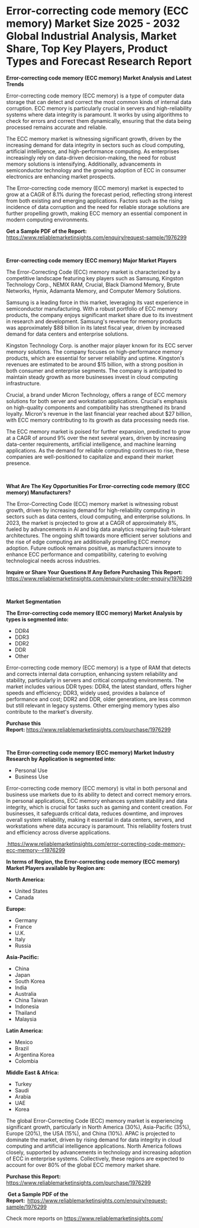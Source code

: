 <p><h1>Error-correcting code memory (ECC memory) Market Size 2025 - 2032 Global Industrial Analysis, Market Share, Top Key Players, Product Types and Forecast Research Report</h1></p><p><strong>Error-correcting code memory (ECC memory) Market Analysis and Latest Trends</strong></p>
<p><p>Error-correcting code memory (ECC memory) is a type of computer data storage that can detect and correct the most common kinds of internal data corruption. ECC memory is particularly crucial in servers and high-reliability systems where data integrity is paramount. It works by using algorithms to check for errors and correct them dynamically, ensuring that the data being processed remains accurate and reliable.</p><p>The ECC memory market is witnessing significant growth, driven by the increasing demand for data integrity in sectors such as cloud computing, artificial intelligence, and high-performance computing. As enterprises increasingly rely on data-driven decision-making, the need for robust memory solutions is intensifying. Additionally, advancements in semiconductor technology and the growing adoption of ECC in consumer electronics are enhancing market prospects.</p><p>The Error-correcting code memory (ECC memory) market is expected to grow at a CAGR of 8.1% during the forecast period, reflecting strong interest from both existing and emerging applications. Factors such as the rising incidence of data corruption and the need for reliable storage solutions are further propelling growth, making ECC memory an essential component in modern computing environments.</p></p>
<p><strong>Get a Sample PDF of the Report:&nbsp;</strong> <a href="https://www.reliablemarketinsights.com/enquiry/request-sample/1976299?utm_campaign=2311&utm_medium=2&utm_source=Github&utm_content=ia&utm_term=13022025&utm_id=error-correcting-code-memory-ecc-memory">https://www.reliablemarketinsights.com/enquiry/request-sample/1976299</a></p>
<p>&nbsp;</p>
<p><strong>Error-correcting code memory (ECC memory) Major Market Players</strong></p>
<p><p>The Error-Correcting Code (ECC) memory market is characterized by a competitive landscape featuring key players such as Samsung, Kingston Technology Corp., NEMIX RAM, Crucial, Black Diamond Memory, Brute Networks, Hynix, Adamanta Memory, and Computer Memory Solutions. </p><p>Samsung is a leading force in this market, leveraging its vast experience in semiconductor manufacturing. With a robust portfolio of ECC memory products, the company enjoys significant market share due to its investment in research and development. Samsung's revenue for memory products was approximately $88 billion in its latest fiscal year, driven by increased demand for data centers and enterprise solutions.</p><p>Kingston Technology Corp. is another major player known for its ECC server memory solutions. The company focuses on high-performance memory products, which are essential for server reliability and uptime. Kingston's revenues are estimated to be around $15 billion, with a strong position in both consumer and enterprise segments. The company is anticipated to maintain steady growth as more businesses invest in cloud computing infrastructure.</p><p>Crucial, a brand under Micron Technology, offers a range of ECC memory solutions for both server and workstation applications. Crucial's emphasis on high-quality components and compatibility has strengthened its brand loyalty. Micron's revenue in the last financial year reached about $27 billion, with ECC memory contributing to its growth as data processing needs rise.</p><p>The ECC memory market is poised for further expansion, predicted to grow at a CAGR of around 9% over the next several years, driven by increasing data-center requirements, artificial intelligence, and machine learning applications. As the demand for reliable computing continues to rise, these companies are well-positioned to capitalize and expand their market presence.</p></p>
<p>&nbsp;</p>
<p><strong>What Are The Key Opportunities For Error-correcting code memory (ECC memory) Manufacturers?</strong></p>
<p><p>The Error-Correcting Code (ECC) memory market is witnessing robust growth, driven by increasing demand for high-reliability computing in sectors such as data centers, cloud computing, and enterprise solutions. In 2023, the market is projected to grow at a CAGR of approximately 8%, fueled by advancements in AI and big data analytics requiring fault-tolerant architectures. The ongoing shift towards more efficient server solutions and the rise of edge computing are additionally propelling ECC memory adoption. Future outlook remains positive, as manufacturers innovate to enhance ECC performance and compatibility, catering to evolving technological needs across industries.</p></p>
<p><strong>Inquire or Share Your Questions If Any Before Purchasing This Report:</strong> <a href="https://www.reliablemarketinsights.com/enquiry/pre-order-enquiry/1976299?utm_campaign=2311&utm_medium=2&utm_source=Github&utm_content=ia&utm_term=13022025&utm_id=error-correcting-code-memory-ecc-memory">https://www.reliablemarketinsights.com/enquiry/pre-order-enquiry/1976299</a></p>
<p>&nbsp;</p>
<p><strong>Market Segmentation</strong></p>
<p><strong>The Error-correcting code memory (ECC memory) Market Analysis by types is segmented into:</strong></p>
<p><ul><li>DDR4</li><li>DDR3</li><li>DDR2</li><li>DDR</li><li>Other</li></ul></p>
<p><p>Error-correcting code memory (ECC memory) is a type of RAM that detects and corrects internal data corruption, enhancing system reliability and stability, particularly in servers and critical computing environments. The market includes various DDR types: DDR4, the latest standard, offers higher speeds and efficiency; DDR3, widely used, provides a balance of performance and cost; DDR2 and DDR, older generations, are less common but still relevant in legacy systems. Other emerging memory types also contribute to the market's diversity.</p></p>
<p><strong>Purchase this Report:&nbsp;</strong><a href="https://www.reliablemarketinsights.com/purchase/1976299?utm_campaign=2311&utm_medium=2&utm_source=Github&utm_content=ia&utm_term=13022025&utm_id=error-correcting-code-memory-ecc-memory">https://www.reliablemarketinsights.com/purchase/1976299</a></p>
<p>&nbsp;</p>
<p><strong>The Error-correcting code memory (ECC memory) Market Industry Research by Application is segmented into:</strong></p>
<p><ul><li>Personal Use</li><li>Business Use</li></ul></p>
<p><p>Error-correcting code memory (ECC memory) is vital in both personal and business use markets due to its ability to detect and correct memory errors. In personal applications, ECC memory enhances system stability and data integrity, which is crucial for tasks such as gaming and content creation. For businesses, it safeguards critical data, reduces downtime, and improves overall system reliability, making it essential in data centers, servers, and workstations where data accuracy is paramount. This reliability fosters trust and efficiency across diverse applications.</p></p>
<p><a href="https://www.reliablemarketinsights.com/error-correcting-code-memory-ecc-memory--r1976299?utm_campaign=2311&utm_medium=2&utm_source=Github&utm_content=ia&utm_term=13022025&utm_id=error-correcting-code-memory-ecc-memory">&nbsp;https://www.reliablemarketinsights.com/error-correcting-code-memory-ecc-memory--r1976299</a></p>
<p><strong>In terms of Region, the Error-correcting code memory (ECC memory) Market Players available by Region are:</strong></p>
<p>
    <p> <strong> North America: </strong>
        <ul>
            <li>United States</li>
            <li>Canada</li>
        </ul>
        </p> 
    <p> <strong> Europe: </strong>
        <ul>
            <li>Germany</li>
            <li>France</li>
            <li>U.K.</li>
            <li>Italy</li>
            <li>Russia</li>
        </ul>
        </p> 
    <p> <strong> Asia-Pacific: </strong>
        <ul>
            <li>China</li>
            <li>Japan</li>
            <li>South Korea</li>
            <li>India</li>
            <li>Australia</li>
            <li>China Taiwan</li>
            <li>Indonesia</li>
            <li>Thailand</li>
            <li>Malaysia</li>
        </ul>
        </p> 
    <p> <strong> Latin America: </strong>
        <ul>
            <li>Mexico</li>
            <li>Brazil</li>
            <li>Argentina Korea</li>
            <li>Colombia</li>
        </ul>
        </p> 
    <p> <strong> Middle East & Africa: </strong>
        <ul>
            <li>Turkey</li>
            <li>Saudi</li>
            <li>Arabia</li>
            <li>UAE</li>
            <li>Korea</li>
        </ul>
    </p>
    </p>
<p><p>The global Error-Correcting Code (ECC) memory market is experiencing significant growth, particularly in North America (30%), Asia-Pacific (35%), Europe (20%), the USA (15%), and China (10%). APAC is projected to dominate the market, driven by rising demand for data integrity in cloud computing and artificial intelligence applications. North America follows closely, supported by advancements in technology and increasing adoption of ECC in enterprise systems. Collectively, these regions are expected to account for over 80% of the global ECC memory market share.</p></p>
<p><strong>Purchase this Report: </strong><a href="https://www.reliablemarketinsights.com/purchase/1976299?utm_campaign=2311&utm_medium=2&utm_source=Github&utm_content=ia&utm_term=13022025&utm_id=error-correcting-code-memory-ecc-memory">https://www.reliablemarketinsights.com/purchase/1976299</a></p>
<p>&nbsp;<strong>Get a Sample PDF of the Report:&nbsp;&nbsp;</strong><a href="https://www.reliablemarketinsights.com/enquiry/request-sample/1976299?utm_campaign=2311&utm_medium=2&utm_source=Github&utm_content=ia&utm_term=13022025&utm_id=error-correcting-code-memory-ecc-memory">https://www.reliablemarketinsights.com/enquiry/request-sample/1976299</a></p>
<p><strong></strong></p>
<p>Check more reports on <a href="https://www.reliablemarketinsights.com/?utm_campaign=2311&utm_medium=2&utm_source=Github&utm_content=ia&utm_term=13022025&utm_id=error-correcting-code-memory-ecc-memory">https://www.reliablemarketinsights.com/</a></p>